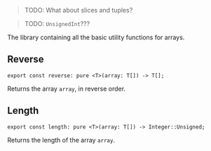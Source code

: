 > TODO: What about slices and tuples?

> TODO: `UnsignedInt`???

The library containing all the basic utility functions for arrays.

## Reverse

```
export const reverse: pure <T>(array: T[]) -> T[];
```

Returns the array `array`, in reverse order.

## Length

```
export const length: pure <T>(array: T[]) -> Integer::Unsigned;
```

Returns the length of the array `array`.
